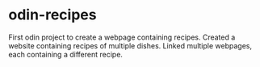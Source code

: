# odin-recipes
First odin project to create a webpage containing recipes.
Created a website containing recipes of multiple dishes.
Linked multiple webpages, each containing a different recipe.

